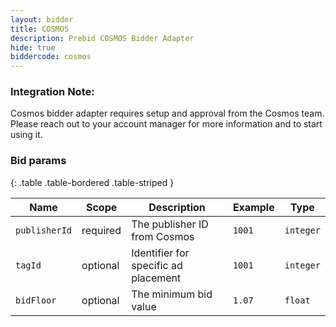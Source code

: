 ```yaml
---
layout: bidder
title: COSMOS
description: Prebid COSMOS Bidder Adapter
hide: true
biddercode: cosmos
---
```


### Integration Note:

Cosmos bidder adapter requires setup and approval from the Cosmos team. Please reach out to your account manager for more information and to start using it.

### Bid params

{: .table .table-bordered .table-striped }

| Name                | Scope    | Description                           | Example      | Type      |
| ------------------- | -------- | ------------------------------------- | ------------ | --------- |
| `publisherId`       | required | The publisher ID from Cosmos          | `1001`       | `integer` |
| `tagId`             | optional | Identifier for specific ad placement  | `1001`       | `integer` |
| `bidFloor`          | optional | The minimum bid value                 | `1.07`       | `float`   |
